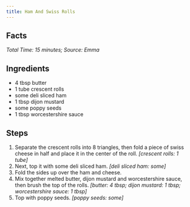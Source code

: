 ```yaml
---
title: Ham And Swiss Rolls
---
```

## Facts
*Total Time: 15 minutes; Source: Emma*
## Ingredients
- 4 tbsp butter                      
- 1 tube crescent rolls              
- some deli sliced ham             
- 1 tbsp dijon mustard               
- some poppy seeds                 
- 1 tbsp worcestershire sauce        
## Steps
1. Separate the crescent rolls into 8 triangles, then fold a piece of swiss cheese in half and place it in the center of the roll.
*[crescent rolls: 1 tube]*
2. Next, top it with some deli sliced ham.
*[deli sliced ham: some]*
3. Fold the sides up over the ham and cheese.
4. Mix together melted butter, dijon mustard and worcestershire sauce, then brush the top of the rolls.
*[butter: 4 tbsp; dijon mustard: 1 tbsp; worcestershire sauce: 1 tbsp]*
5. Top with poppy seeds.
*[poppy seeds: some]*
